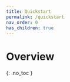 ```yaml
---
title: Quickstart
permalink: /quickstart
nav_order: 0
has_children: true
---
```


# Overview
{: .no_toc }

